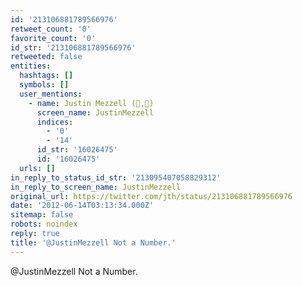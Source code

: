 ```yaml
---
id: '213106881789566976'
retweet_count: '0'
favorite_count: '0'
id_str: '213106881789566976'
retweeted: false
entities:
  hashtags: []
  symbols: []
  user_mentions:
    - name: Justin Mezzell (🥃,🦉)
      screen_name: JustinMezzell
      indices:
        - '0'
        - '14'
      id_str: '16026475'
      id: '16026475'
  urls: []
in_reply_to_status_id_str: '213095407058829312'
in_reply_to_screen_name: JustinMezzell
original_url: https://twitter.com/jth/status/213106881789566976
date: '2012-06-14T03:13:34.000Z'
sitemap: false
robots: noindex
reply: true
title: '@JustinMezzell Not a Number.'
---
```


@JustinMezzell Not a Number.